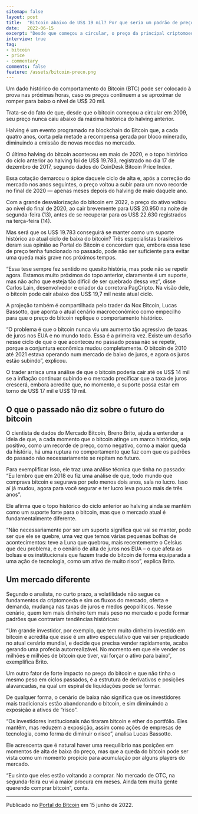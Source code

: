 ```yaml
---
sitemap: false
layout: post
title:  "Bitcoin abaixo de US$ 19 mil? Por que seria um padrão de preço que nunca aconteceu antes"
date:   2022-06-15
excerpt: "Desde que começou a circular, o preço da principal criptomoeda nunca caiu abaixo da máxima histórica do halving anterior. No caso atual, essa barreira seria de US$ 19.783."
interview: true
tag:
- bitcoin
- price
- commentary
comments: false
feature: /assets/bitcoin-preco.png
---
```


Um dado histórico do comportamento do Bitcoin (BTC) pode ser colocado à prova nas próximas horas, caso os preços continuem a se aproximar de romper para baixo o nível de US$ 20 mil.

Trata-se do fato de que, desde que o bitcoin começou a circular em 2009, seu preço nunca caiu abaixo da máxima histórica do halving anterior.

Halving é um evento programado na blockchain do Bitcoin que, a cada quatro anos, corta pela metade a recompensa gerada por bloco minerado, diminuindo a emissão de novas moedas no mercado.

O último halving do bitcoin aconteceu em maio de 2020, e o topo histórico do ciclo anterior ao halving foi de US$ 19.783, registrado no dia 17 de dezembro de 2017, segundo dados do CoinDesk Bitcoin Price Index.

Essa cotação demarcou o ápice daquele ciclo de alta e, após a correção do mercado nos anos seguintes, o preço voltou a subir para um novo recorde no final de 2020 — apenas meses depois do halving de maio daquele ano.

Com a grande desvalorização do bitcoin em 2022, o preço do ativo voltou ao nível do final de 2020, ao cair brevemente para US$ 20.950 na noite de segunda-feira (13), antes de se recuperar para os US$ 22.630 registrados na terça-feira (14).

Mas será que os US$ 19.783 conseguirá se manter como um suporte histórico ao atual ciclo de baixa do bitcoin? Três especialistas brasileiros deram sua opinião ao Portal do Bitcoin e concordam que, embora essa tese de preço tenha funcionado no passado, pode não ser suficiente para evitar uma queda mais grave nos próximos tempos.

“Essa tese sempre fez sentido no quesito história, mas pode não se repetir agora. Estamos muito próximos do topo anterior, claramente é um suporte, mas não acho que esteja tão difícil de ser quebrado dessa vez”, disse Carlos Lain, desenvolvedor e criador da corretora PagCripto. Na visão dele, o bitcoin pode cair abaixo dos US$ 19,7 mil neste atual ciclo.

A projeção também é compartilhada pelo trader da Nox Bitcoin, Lucas Bassotto, que aponta o atual cenário macroeconômico como empecilho para que o preço do bitcoin replique o comportamento histórico.

“O problema é que o bitcoin nunca viu um aumento tão agressivo de taxas de juros nos EUA e no mundo todo. Essa é a primeira vez. Existe um desafio nesse ciclo de que o que aconteceu no passado possa não se repetir, porque a conjuntura econômica mudou completamente. O bitcoin de 2010 até 2021 estava operando num mercado de baixo de juros, e agora os juros estão subindo”, explicou.

O trader arrisca uma análise de que o bitcoin poderia cair até os US$ 14 mil se a inflação continuar subindo e o mercado precificar que a taxa de juros crescerá, embora acredite que, no momento, o suporte possa estar em torno de US$ 17 mil e US$ 19 mil.

## O que o passado não diz sobre o futuro do bitcoin

O cientista de dados do Mercado Bitcoin, Breno Brito, ajuda a entender a ideia de que, a cada momento que o bitcoin atinge um marco histórico, seja positivo, como um recorde de preço, como negativo, como a maior queda da história, há uma ruptura no comportamento que faz com que os padrões do passado não necessariamente se repitam no futuro.

Para exemplificar isso, ele traz uma análise técnica que tinha no passado: “Eu lembro que em 2018 eu fiz uma análise de que, todo mundo que comprava bitcoin e segurava por pelo menos dois anos, saía no lucro. Isso aí já mudou, agora para você segurar e ter lucro leva pouco mais de três anos”.

Ele afirma que o topo histórico do ciclo anterior ao halving ainda se mantém como um suporte forte para o bitcoin, mas que o mercado atual é fundamentalmente diferente.

“Não necessariamente por ser um suporte significa que vai se manter, pode ser que ele se quebre, uma vez que temos várias pequenas bolhas de acontecimentos: teve a Luna que quebrou, mais recentemente o Celsius que deu problema, e o cenário de alta de juros nos EUA – o que afeta as bolsas e os institucionais que fazem trade do bitcoin de forma equiparada a uma ação de tecnologia, como um ativo de muito risco”, explica Brito.

## Um mercado diferente

Segundo o analista, no curto prazo, a volatilidade não segue os fundamentos da criptomoeda e sim os fluxos do mercado, oferta e demanda, mudança nas taxas de juros e medos geopolíticos. Nesse cenário, quem tem mais dinheiro tem mais peso no mercado e pode formar padrões que contrariam tendências históricas:

“Um grande investidor, por exemplo, que tem muito dinheiro investido em bitcoin e acredita que esse é um ativo especulativo que vai ser prejudicado no atual cenário mundial, e decide que precisa vender rapidamente, acaba gerando uma profecia autorrealizável. No momento em que ele vender os milhões e milhões de bitcoin que tiver, vai forçar o ativo para baixo”, exemplifica Brito.

Um outro fator de forte impacto no preço do bitcoin e que não tinha o mesmo peso em ciclos passados, é a estrutura de derivativos e posições alavancadas, na qual um espiral de liquidações pode se formar.

De qualquer forma, o cenário de baixa não significa que os investidores mais tradicionais estão abandonando o bitcoin, e sim diminuindo a exposição a ativos de “risco”.

“Os investidores institucionais não tiraram bitcoin e ether do portfólio. Eles mantêm, mas reduzem a exposição, assim como ações de empresas de tecnologia, como forma de diminuir o risco”, analisa Lucas Bassotto.

Ele acrescenta que é natural haver uma reequilíbrio nas posições em momentos de alta de baixa do preço, mas que a queda do bitcoin pode ser vista como um momento propício para acumulação por alguns players do mercado.

“Eu sinto que eles estão voltando a comprar. No mercado de OTC, na segunda-feira eu vi a maior procura em meses. Ainda tem muita gente querendo comprar bitcoin”, conta.

---

Publicado no [Portal do Bitcoin](https://portaldobitcoin.uol.com.br/o-bitcoin-pode-cair-abaixo-de-us-19-mil-veja-o-que-mostra-a-historia-do-preco-da-criptomoeda/) em 15 junho de 2022.
